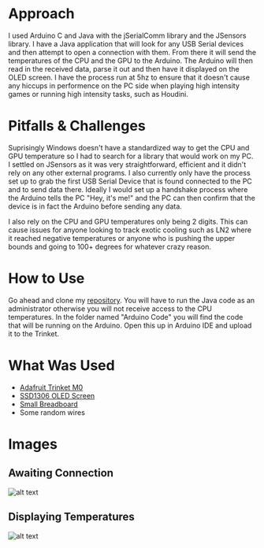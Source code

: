 # Approach

I used Arduino C and Java with the jSerialComm library and the JSensors library. I have a Java application that will look for any USB Serial devices and then attempt to open a connection with them. From there it will send the temperatures of the CPU and the GPU to the Arduino. The Arduino will then read in the received data, parse it out and then have it displayed on the OLED screen. I have the process run at 5hz to ensure that it doesn't cause any hiccups in performence on the PC side when playing high intensity games or running high intensity tasks, such as Houdini. 

# Pitfalls & Challenges

Suprisingly Windows doesn't have a standardized way to get the CPU and GPU temperature so I had to search for a library that would work on my PC. I settled on JSensors as it was very straightforward, efficient and it didn't rely on any other external programs. I also currently only have the process set up to grab the first USB Serial Device that is found connected to the PC and to send data there. Ideally I would set up a handshake process where the Arduino tells the PC "Hey, it's me!" and the PC can then confirm that the device is in fact the Arduino before sending any data. 

I also rely on the CPU and GPU temperatures only being 2 digits. This can cause issues for anyone looking to track exotic cooling such as LN2 where it reached negative temperatures or anyone who is pushing the upper bounds and going to 100+ degrees for whatever crazy reason.


# How to Use

Go ahead and clone my [repository](https://github.com/CodedChai/TrinketM0DisplayTemps). You will have to run the Java code as an administrator otherwise you will not receive access to the CPU temperatures. In the folder named "Arduino Code" you will find the code that will be running on the Arduino. Open this up in Arduino IDE and upload it to the Trinket. 

# What Was Used

* [Adafruit Trinket M0](https://www.adafruit.com/product/3500)
* [SSD1306 OLED Screen](https://www.amazon.com/gp/product/B079BN2J8V/ref=ppx_yo_dt_b_asin_title_o09_s00?ie=UTF8&psc=1)
* [Small Breadboard](https://www.amazon.com/Qunqi-point-Experiment-Breadboard-5-5%C3%978-2%C3%970-85cm/dp/B0135IQ0ZC/ref=sr_1_4?keywords=small+breadboard&qid=1575236114&s=electronics&sr=1-4)
* Some random wires

# Images

## Awaiting Connection

![alt text](https://i.imgur.com/ldf5Kw5.jpg "Awaiting Connection")

## Displaying Temperatures 

![alt text](https://i.imgur.com/modyGoa.jpg "Displaying Temperatures")